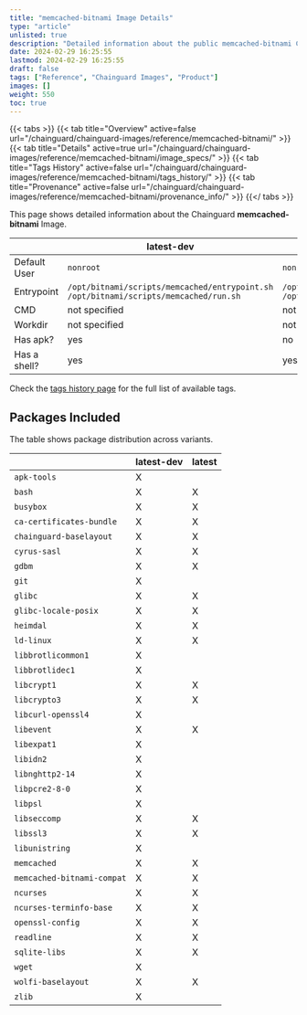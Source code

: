 ```yaml
---
title: "memcached-bitnami Image Details"
type: "article"
unlisted: true
description: "Detailed information about the public memcached-bitnami Chainguard Image."
date: 2024-02-29 16:25:55
lastmod: 2024-02-29 16:25:55
draft: false
tags: ["Reference", "Chainguard Images", "Product"]
images: []
weight: 550
toc: true
---
```


{{< tabs >}}
{{< tab title="Overview" active=false url="/chainguard/chainguard-images/reference/memcached-bitnami/" >}}
{{< tab title="Details" active=true url="/chainguard/chainguard-images/reference/memcached-bitnami/image_specs/" >}}
{{< tab title="Tags History" active=false url="/chainguard/chainguard-images/reference/memcached-bitnami/tags_history/" >}}
{{< tab title="Provenance" active=false url="/chainguard/chainguard-images/reference/memcached-bitnami/provenance_info/" >}}
{{</ tabs >}}

This page shows detailed information about the Chainguard **memcached-bitnami** Image.

|              | latest-dev                                                                           | latest                                                                               |
|--------------|--------------------------------------------------------------------------------------|--------------------------------------------------------------------------------------|
| Default User | `nonroot`                                                                            | `nonroot`                                                                            |
| Entrypoint   | `/opt/bitnami/scripts/memcached/entrypoint.sh /opt/bitnami/scripts/memcached/run.sh` | `/opt/bitnami/scripts/memcached/entrypoint.sh /opt/bitnami/scripts/memcached/run.sh` |
| CMD          | not specified                                                                        | not specified                                                                        |
| Workdir      | not specified                                                                        | not specified                                                                        |
| Has apk?     | yes                                                                                  | no                                                                                   |
| Has a shell? | yes                                                                                  | yes                                                                                  |

Check the [tags history page](/chainguard/chainguard-images/reference/memcached-bitnami/tags_history/) for the full list of available tags.

## Packages Included
The table shows package distribution across variants.

|                            | latest-dev | latest |
|----------------------------|------------|--------|
| `apk-tools`                | X          |        |
| `bash`                     | X          | X      |
| `busybox`                  | X          | X      |
| `ca-certificates-bundle`   | X          | X      |
| `chainguard-baselayout`    | X          | X      |
| `cyrus-sasl`               | X          | X      |
| `gdbm`                     | X          | X      |
| `git`                      | X          |        |
| `glibc`                    | X          | X      |
| `glibc-locale-posix`       | X          | X      |
| `heimdal`                  | X          | X      |
| `ld-linux`                 | X          | X      |
| `libbrotlicommon1`         | X          |        |
| `libbrotlidec1`            | X          |        |
| `libcrypt1`                | X          | X      |
| `libcrypto3`               | X          | X      |
| `libcurl-openssl4`         | X          |        |
| `libevent`                 | X          | X      |
| `libexpat1`                | X          |        |
| `libidn2`                  | X          |        |
| `libnghttp2-14`            | X          |        |
| `libpcre2-8-0`             | X          |        |
| `libpsl`                   | X          |        |
| `libseccomp`               | X          | X      |
| `libssl3`                  | X          | X      |
| `libunistring`             | X          |        |
| `memcached`                | X          | X      |
| `memcached-bitnami-compat` | X          | X      |
| `ncurses`                  | X          | X      |
| `ncurses-terminfo-base`    | X          | X      |
| `openssl-config`           | X          | X      |
| `readline`                 | X          | X      |
| `sqlite-libs`              | X          | X      |
| `wget`                     | X          |        |
| `wolfi-baselayout`         | X          | X      |
| `zlib`                     | X          |        |


